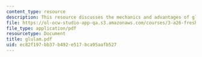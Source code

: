 ```yaml
---
content_type: resource
description: This resource discusses the mechanics and advantages of glulam wood.
file: https://ol-ocw-studio-app-qa.s3.amazonaws.com/courses/3-a26-freshman-seminar-the-nature-of-engineering-fall-2005/ec82f197bb37b492e517bca95aafb527_glulam.pdf
file_type: application/pdf
resourcetype: Document
title: glulam.pdf
uid: ec82f197-bb37-b492-e517-bca95aafb527
---
```


